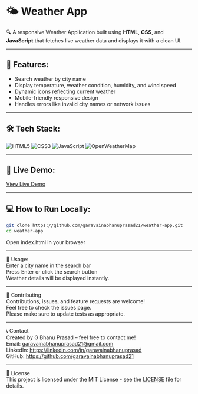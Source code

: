 # 🌤️ Weather App

🔍 A responsive Weather Application built using **HTML**, **CSS**, and **JavaScript** that fetches live weather data and displays it with a clean UI.

---

## 🚀 Features:
- Search weather by city name  
- Display temperature, weather condition, humidity, and wind speed  
- Dynamic icons reflecting current weather  
- Mobile-friendly responsive design  
- Handles errors like invalid city names or network issues

---

## 🛠️ Tech Stack:
![HTML5](https://img.shields.io/badge/html5-%23E34F26.svg?style=for-the-badge&logo=html5&logoColor=white) 
![CSS3](https://img.shields.io/badge/css3-%231572B6.svg?style=for-the-badge&logo=css3&logoColor=white) 
![JavaScript](https://img.shields.io/badge/javascript-%23323330.svg?style=for-the-badge&logo=javascript&logoColor=%23F7DF1E) 
![OpenWeatherMap](https://img.shields.io/badge/OpenWeatherMap-00A3E0?style=for-the-badge&logo=weather&logoColor=white)

---

## 🎯 Live Demo:
[View Live Demo](https://garavainabhanuprasad21.github.io/weather-app/)  

---

## 💻 How to Run Locally:
```bash
git clone https://github.com/garavainabhanuprasad21/weather-app.git
cd weather-app
```
Open index.html in your browser

---

🔧 Usage: <br>
Enter a city name in the search bar <br>
Press Enter or click the search button <br>
Weather details will be displayed instantly. <br>

---

🤝 Contributing <br>
Contributions, issues, and feature requests are welcome! <br>
Feel free to check the issues page. <br>
Please make sure to update tests as appropriate. <br>

---

📞 Contact <br>
Created by G Bhanu Prasad – feel free to contact me! <br>
Email: garavainabhanuprasad21@gmail.com <br>
LinkedIn: https://linkedin.com/in/garavainabhanuprasad <br>
GitHub: https://github.com/garavainabhanuprasad21 <br>

---

📜 License <br>
This project is licensed under the MIT License - see the [LICENSE](LICENSE) file for details.
